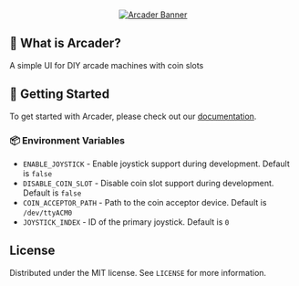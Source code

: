 <br />
<p align="center">
  <a href="https://github.com/HazDu/Arcader">
        <img alt="Arcader Banner" src="https://arcader.hazdu.de/assets/banner.png">
  </a>
</p>

## 🤔 What is Arcader?

A simple UI for DIY arcade machines with coin slots

## 🚀 Getting Started

To get started with Arcader, please check out our [documentation](https://arcader.hazdu.de/).

### 📦 Environment Variables
- `ENABLE_JOYSTICK` - Enable joystick support during development. Default is `false`
- `DISABLE_COIN_SLOT` - Disable coin slot support during development. Default is `false`
- `COIN_ACCEPTOR_PATH` - Path to the coin acceptor device. Default is `/dev/ttyACM0`
- `JOYSTICK_INDEX` - ID of the primary joystick. Default is `0`

## License

Distributed under the MIT license. See `LICENSE` for more information.